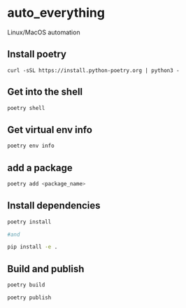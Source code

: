 # auto_everything

Linux/MacOS automation

<!--
## Install pipx

```bash
python3 -m pip install --user pipx
python3 -m pipx ensurepath

#or

brew install pipx
pipx ensurepath
```
-->

## Install poetry

```
curl -sSL https://install.python-poetry.org | python3 -
```

## Get into the shell

```bash
poetry shell
```

## Get virtual env info

```bash
poetry env info
```

## add a package

```bash
poetry add <package_name>
```

## Install dependencies

```bash
poetry install

#and

pip install -e .
```

## Build and publish

```bash
poetry build

poetry publish
```

